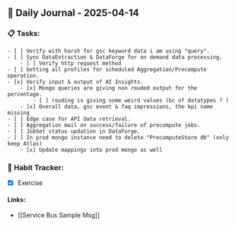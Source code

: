 ## 📝 Daily Journal - 2025-04-14

### 📋 Tasks:
	- [ ] Verify with harsh for gsc keyword data i am using "query".
	- [ ] Sync DataExtraction & DataForge for on demand data processing.
		- [ ] Verify http request method 
	- [ ] Getting all profiles for scheduled Aggregation/Precompute operation.
	- [x] Verify input & output of AI Insights.
		- [x] Mongo queries are giving non rouded output for the percentage.
			- [ ] rouding is giving some weird values (bc of datatypes ? )
		- [x] Overall data, gsc event & faq impressions, the kpi name missing
	- [ ] Edge case for API data retrieval.
	- [ ] Aggregation mail on success/failure of precompute jobs.
	- [ ] JobSet status updation in DataForge.
	- [ ] In prod mongo instance need to delete "PrecomputeStore db" (only keep Atlas)
		- [x] Update mappings into prod mongo as well 


### 🔁 Habit Tracker:
- [x] Exercise
#### Links:
- [[Service Bus Sample Msg]]

